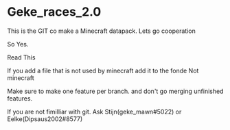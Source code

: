 # Geke_races_2.0
This is the GIT co make a Minecraft datapack. Lets go cooperation

So Yes. 

Read This

If you add a file that is not used by minecraft add it to the fonde Not minecraft


Make sure to make one feature per branch. and don't go merging unfinished features.

If you are not fimilliar with git. Ask Stijn(geke_mawn#5022) or Eelke(Dipsaus2002#8577)